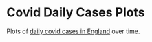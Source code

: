 # Covid Daily Cases Plots

Plots of [daily covid cases in England](https://coronavirus.data.gov.uk/details/cases) over time.
